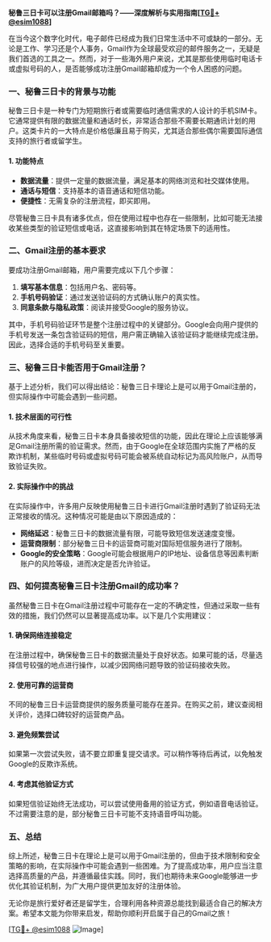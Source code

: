 **秘鲁三日卡可以注册Gmail邮箱吗？——深度解析与实用指南[[TG💪+ @esim1088](https://t.me/s/esim1088)]**

在当今这个数字化时代，电子邮件已经成为我们日常生活中不可或缺的一部分。无论是工作、学习还是个人事务，Gmail作为全球最受欢迎的邮件服务之一，无疑是我们首选的工具之一。然而，对于一些海外用户来说，尤其是那些使用临时电话卡或虚拟号码的人，是否能够成功注册Gmail邮箱却成为一个令人困惑的问题。

### 一、秘鲁三日卡的背景与功能

秘鲁三日卡是一种专门为短期旅行者或需要临时通信需求的人设计的手机SIM卡。它通常提供有限的数据流量和通话时长，非常适合那些不需要长期通讯计划的用户。这类卡片的一大特点是价格低廉且易于购买，尤其适合那些偶尔需要国际通信支持的旅行者或留学生。

#### 1. 功能特点
- **数据流量**：提供一定量的数据流量，满足基本的网络浏览和社交媒体使用。
- **通话与短信**：支持基本的语音通话和短信功能。
- **便捷性**：无需复杂的注册流程，即买即用。

尽管秘鲁三日卡具有诸多优点，但在使用过程中也存在一些限制，比如可能无法接收某些类型的验证短信或电话，这直接影响到其在特定场景下的适用性。

### 二、Gmail注册的基本要求

要成功注册Gmail邮箱，用户需要完成以下几个步骤：

1. **填写基本信息**：包括用户名、密码等。
2. **手机号码验证**：通过发送验证码的方式确认账户的真实性。
3. **同意条款与隐私政策**：阅读并接受Google的服务协议。

其中，手机号码验证环节是整个注册过程中的关键部分。Google会向用户提供的手机号发送一条包含验证码的短信，用户需正确输入该验证码才能继续完成注册。因此，选择合适的手机号码至关重要。

### 三、秘鲁三日卡能否用于Gmail注册？

基于上述分析，我们可以得出结论：秘鲁三日卡理论上是可以用于Gmail注册的，但实际操作中可能会遇到一些问题。

#### 1. 技术层面的可行性
从技术角度来看，秘鲁三日卡本身具备接收短信的功能，因此在理论上应该能够满足Gmail注册所需的验证需求。然而，由于Google在全球范围内实施了严格的反欺诈机制，某些临时号码或虚拟号码可能会被系统自动标记为高风险账户，从而导致验证失败。

#### 2. 实际操作中的挑战
在实际操作中，许多用户反映使用秘鲁三日卡进行Gmail注册时遇到了验证码无法正常接收的情况。这种情况可能是由以下原因造成的：
- **网络延迟**：秘鲁三日卡的数据流量有限，可能导致短信发送速度变慢。
- **运营商限制**：部分秘鲁三日卡的运营商可能对国际短信服务进行了限制。
- **Google的安全策略**：Google可能会根据用户的IP地址、设备信息等因素判断账户的风险等级，进而决定是否允许验证。

### 四、如何提高秘鲁三日卡注册Gmail的成功率？

虽然秘鲁三日卡在Gmail注册过程中可能存在一定的不确定性，但通过采取一些有效的措施，我们仍然可以显著提高成功率。以下是几个实用建议：

#### 1. 确保网络连接稳定
在注册过程中，确保秘鲁三日卡的数据流量处于良好状态。如果可能的话，尽量选择信号较强的地点进行操作，以减少因网络问题导致的验证码接收失败。

#### 2. 使用可靠的运营商
不同的秘鲁三日卡运营商提供的服务质量可能存在差异。在购买之前，建议查阅相关评价，选择口碑较好的运营商产品。

#### 3. 避免频繁尝试
如果第一次尝试失败，请不要立即重复提交请求。可以稍作等待后再试，以免触发Google的反欺诈系统。

#### 4. 考虑其他验证方式
如果短信验证始终无法成功，可以尝试使用备用的验证方式，例如语音电话验证。不过需要注意的是，部分秘鲁三日卡可能不支持语音呼叫功能。

### 五、总结

综上所述，秘鲁三日卡在理论上是可以用于Gmail注册的，但由于技术限制和安全策略的影响，在实际操作中可能会遇到一些困难。为了提高成功率，用户应当注意选择高质量的产品，并遵循最佳实践。同时，我们也期待未来Google能够进一步优化其验证机制，为广大用户提供更加友好的注册体验。

无论你是旅行爱好者还是留学生，合理利用各种资源总能找到最适合自己的解决方案。希望本文能为你带来启发，帮助你顺利开启属于自己的Gmail之旅！

[[TG💪+ @esim1088](https://t.me/s/esim1088) ![Image](https://i.postimg.cc/4NQfJmqS/Snipaste-2025-05-13-00-14-12.png)]